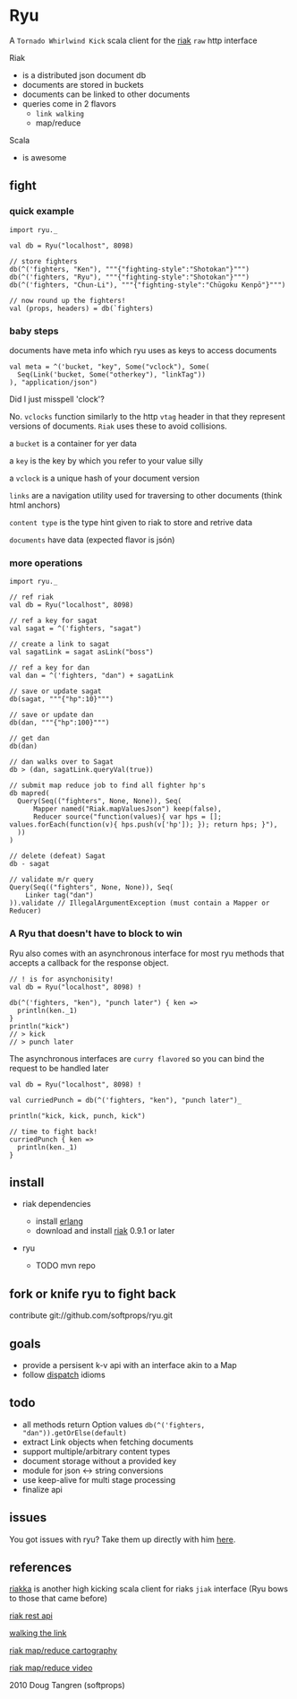 # Ryu

A `Tornado Whirlwind Kick` scala client for the [riak](http://riak.basho.com/) `raw` http interface

Riak

* is a distributed json document db
* documents are stored in buckets
* documents can be linked to other documents
* queries come in 2 flavors
  * `link walking`
  * map/reduce

Scala

* is awesome

## fight

### quick example

    import ryu._
    
    val db = Ryu("localhost", 8098)
    
    // store fighters
    db(^('fighters, "Ken"), """{"fighting-style":"Shotokan"}""")
    db(^('fighters, "Ryu"), """{"fighting-style":"Shotokan"}""")
    db(^('fighters, "Chun-Li"), """{"fighting-style":"Chūgoku Kenpō"}""")
    
    // now round up the fighters!
    val (props, headers) = db(`fighters)
    
### baby steps

documents have meta info which ryu uses as keys to access documents

    val meta = ^('bucket, "key", Some("vclock"), Some(
      Seq(Link('bucket, Some("otherkey"), "linkTag"))
    ), "application/json")

Did I just misspell 'clock'?

No. `vclocks` function similarly to the http `vtag` header in that they represent versions of documents. `Riak` uses these to avoid collisions.

a `bucket` is a container for yer data

a `key` is the key by which you refer to your value silly

a `vclock` is a unique hash of your document version

`links` are a navigation utility used for traversing to other documents (think html anchors)

`content type` is the type hint given to riak to store and retrive data

`documents` have data (expected flavor is jsón)

### more operations

    import ryu._
    
    // ref riak
    val db = Ryu("localhost", 8098)
    
    // ref a key for sagat
    val sagat = ^('fighters, "sagat")
    
    // create a link to sagat 
    val sagatLink = sagat asLink("boss")
    
    // ref a key for dan
    val dan = ^('fighters, "dan") + sagatLink
    
    // save or update sagat
    db(sagat, """{"hp":10}""")
    
    // save or update dan
    db(dan, """{"hp":100}""")
    
    // get dan
    db(dan)
    
    // dan walks over to Sagat
    db > (dan, sagatLink.queryVal(true))
  
    // submit map reduce job to find all fighter hp's
    db mapred(
      Query(Seq(("fighters", None, None)), Seq(
          Mapper named("Riak.mapValuesJson") keep(false),
          Reducer source("function(values){ var hps = []; values.forEach(function(v){ hps.push(v['hp']); }); return hps; }"),
      ))
    )
    
    // delete (defeat) Sagat
    db - sagat
    
    // validate m/r query
    Query(Seq(("fighters", None, None)), Seq(
        Linker tag("dan")
    )).validate // IllegalArgumentException (must contain a Mapper or Reducer)

### A Ryu that doesn't have to block to win

Ryu also comes with an asynchronous interface for most ryu methods that accepts a callback for the response object.

    // ! is for asynchonisity!
    val db = Ryu("localhost", 8098) ! 

    db(^('fighters, "ken"), "punch later") { ken => 
      println(ken._1) 
    }
    println("kick") 
    // > kick
    // > punch later
    

The asynchronous interfaces are `curry flavored` so you can bind the request to be handled later

    val db = Ryu("localhost", 8098) !
    
    val curriedPunch = db(^('fighters, "ken"), "punch later")_
    
    println("kick, kick, punch, kick")
    
    // time to fight back!
    curriedPunch { ken =>
      println(ken._1)
    }

## install

* riak dependencies
  * install [erlang](http://gist.github.com/302327)
  * download and install [riak](http://downloads.basho.com/riak/) 0.9.1 or later

* ryu
  * TODO mvn repo

## fork or knife ryu to fight back

contribute git://github.com/softprops/ryu.git

## goals

* provide a persisent k-v api with an interface akin to a Map
* follow [dispatch](http://github.com/softprops/Databinder-Dispatch) idioms

## todo

* all methods return Option values `db(^('fighters, "dan")).getOrElse(default)`
* extract Link objects when fetching documents
* support multiple/arbitrary content types
* document storage without a provided key
* module for json <-> string conversions
* use keep-alive for multi stage processing
* finalize api

## issues

You got issues with ryu? Take them up directly with him [here](http://github.com/softprops/ryu/issues).

## references

[riakka](http://github.com/timperrett/riakka) is another high kicking scala client for riaks `jiak` interface (Ryu bows to those that came before)
 
[riak rest api](https://wiki.basho.com/display/RIAK/REST+API)

[walking the link](http://blog.basho.com/2010/02/24/link-walking-by-example/)

[riak map/reduce cartography](http://blog.basho.com/2010/02/03/the-release-riak-0.8-and-javascript-map/reduce/)

[riak map/reduce video](http://vimeo.com/9188550)
 
2010 Doug Tangren (softprops)
